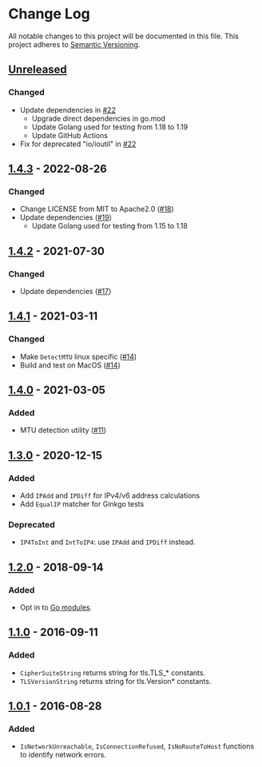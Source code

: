 # Change Log

All notable changes to this project will be documented in this file.
This project adheres to [Semantic Versioning](http://semver.org/).

## [Unreleased]

### Changed
- Update dependencies in [#22](https://github.com/cybozu-go/netutil/pull/22)
    - Upgrade direct dependencies in go.mod
    - Update Golang used for testing from 1.18 to 1.19
    - Update GitHub Actions
- Fix for deprecated "io/ioutil" in [#22](https://github.com/cybozu-go/netutil/pull/22)

## [1.4.3] - 2022-08-26

### Changed
- Change LICENSE from MIT to Apache2.0 ([#18](https://github.com/cybozu-go/netutil/pull/18))
- Update dependencies ([#19](https://github.com/cybozu-go/netutil/pull/19))
    - Update Golang used for testing from 1.15 to 1.18

## [1.4.2] - 2021-07-30

### Changed
- Update dependencies ([#17](https://github.com/cybozu-go/netutil/pull/17))

## [1.4.1] - 2021-03-11

### Changed
- Make `DetectMTU` linux specific ([#14](https://github.com/cybozu-go/netutil/pull/14))
- Build and test on MacOS ([#14](https://github.com/cybozu-go/netutil/pull/14))

## [1.4.0] - 2021-03-05

### Added
- MTU detection utility ([#11](https://github.com/cybozu-go/netutil/pull/11))

## [1.3.0] - 2020-12-15

### Added
- Add `IPAdd` and `IPDiff` for IPv4/v6 address calculations
- Add `EqualIP` matcher for Ginkgo tests

### Deprecated
- `IP4ToInt` and `IntToIP4`: use `IPAdd` and `IPDiff` instead.

## [1.2.0] - 2018-09-14
### Added
- Opt in to [Go modules](https://github.com/golang/go/wiki/Modules).

## [1.1.0] - 2016-09-11
### Added
- `CipherSuiteString` returns string for tls.TLS_* constants.
- `TLSVersionString` returns string for tls.Version* constants.

## [1.0.1] - 2016-08-28
### Added
- `IsNetworkUnreachable`, `IsConnectionRefused`, `IsNoRouteToHost` functions to identify network errors.

[Unreleased]: https://github.com/cybozu-go/netutil/compare/v1.4.3...HEAD
[1.4.3]: https://github.com/cybozu-go/netutil/compare/v1.4.2...v1.4.3
[1.4.2]: https://github.com/cybozu-go/netutil/compare/v1.4.1...v1.4.2
[1.4.1]: https://github.com/cybozu-go/netutil/compare/v1.4.0...v1.4.1
[1.4.0]: https://github.com/cybozu-go/netutil/compare/v1.3.0...v1.4.0
[1.3.0]: https://github.com/cybozu-go/netutil/compare/v1.2.0...v1.3.0
[1.2.0]: https://github.com/cybozu-go/netutil/compare/v1.1.0...v1.2.0
[1.1.0]: https://github.com/cybozu-go/netutil/compare/v1.0.1...v1.1.0
[1.0.1]: https://github.com/cybozu-go/netutil/compare/v1.0.0...v1.0.1
